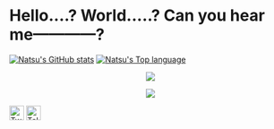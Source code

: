 # Hello....? World.....? Can you hear me————?


[![Natsu's GitHub stats](https://github-readme-stats.vercel.app/api?username=CuteNatsu)](https://github.com/anuraghazra/github-readme-stats)
[![Natsu's Top language](https://github-readme-stats.vercel.app/api/top-langs?username=CuteNatsu&bg_color=30,e96443,904e95&title_color=fff&text_color=fff&count_private=true&hide_border=true)](https://github.com/anuraghazra/github-readme-stats)


<div align="center"> <img src="https://github-readme-streak-stats.herokuapp.com/?user=CuteNatsu" /> </div>

[<div align="center"> <img src="https://visitor-badge.glitch.me/badge?page_id=CuteNatsu" /> </div>](https://visitor-badge.glitch.me/badge?page_id=jwenjian.visitor-badge)

[<img height="26" src="https://shields.io/badge/Twitter-ffffff.svg?style=flat-square&logo=twitter" alt="Twitter" />](https://twitter.com/NatsuCN0810)
[<img height="26" src="https://shields.io/badge/Telegram-ffffff.svg?style=flat-square&logo=telegram" alt="Telegram" />](https://t.me/CuteNatsu)

